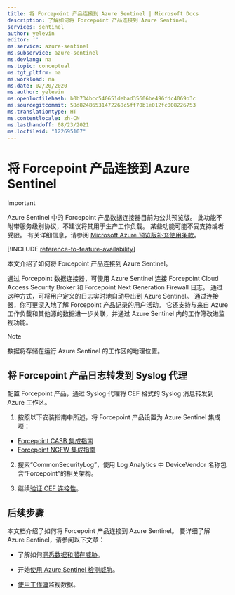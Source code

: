 ```yaml
---
title: 将 Forcepoint 产品连接到 Azure Sentinel | Microsoft Docs
description: 了解如何将 Forcepoint 产品连接到 Azure Sentinel。
services: sentinel
author: yelevin
editor: ''
ms.service: azure-sentinel
ms.subservice: azure-sentinel
ms.devlang: na
ms.topic: conceptual
ms.tgt_pltfrm: na
ms.workload: na
ms.date: 02/20/2020
ms.author: yelevin
ms.openlocfilehash: b0b734bcc540651debad35606be496fdc4069b3c
ms.sourcegitcommit: 58d82486531472268c5ff70b1e012fc008226753
ms.translationtype: HT
ms.contentlocale: zh-CN
ms.lasthandoff: 08/23/2021
ms.locfileid: "122695107"
---
```

# <a name="connect-your-forcepoint-products-to-azure-sentinel"></a>将 Forcepoint 产品连接到 Azure Sentinel

> [!IMPORTANT]
> Azure Sentinel 中的 Forcepoint 产品数据连接器目前为公共预览版。 此功能不附带服务级别协议，不建议将其用于生产工作负载。 某些功能可能不受支持或者受限。 有关详细信息，请参阅 [Microsoft Azure 预览版补充使用条款](https://azure.microsoft.com/support/legal/preview-supplemental-terms/)。

[!INCLUDE [reference-to-feature-availability](includes/reference-to-feature-availability.md)]

本文介绍了如何将 Forcepoint 产品连接到 Azure Sentinel。 

通过 Forcepoint 数据连接器，可使用 Azure Sentinel 连接 Forcepoint Cloud Access Security Broker 和 Forcepoint Next Generation Firewall 日志。 通过这种方式，可将用户定义的日志实时地自动导出到 Azure Sentinel。 通过连接器，你可更深入地了解 Forcepoint 产品记录的用户活动。 它还支持与来自 Azure 工作负载和其他源的数据进一步关联，并通过 Azure Sentinel 内的工作簿改进监视功能。

> [!NOTE]
> 数据将存储在运行 Azure Sentinel 的工作区的地理位置。



## <a name="forward-forcepoint-product-logs-to-the-syslog-agent"></a>将 Forcepoint 产品日志转发到 Syslog 代理 

配置 Forcepoint 产品，通过 Syslog 代理将 CEF 格式的 Syslog 消息转发到 Azure 工作区。

1. 按照以下安装指南中所述，将 Forcepoint 产品设置为 Azure Sentinel 集成项：
 - [Forcepoint CASB 集成指南](https://frcpnt.com/casb-sentinel)
 - [Forcepoint NGFW 集成指南](https://frcpnt.com/ngfw-sentinel)

2. 搜索“CommonSecurityLog”，使用 Log Analytics 中 DeviceVendor 名称包含“Forcepoint”的相关架构。 

3. 继续[验证 CEF 连接性](troubleshooting-cef-syslog.md#validate-cef-connectivity)。



## <a name="next-steps"></a>后续步骤

本文档介绍了如何将 Forcepoint 产品连接到 Azure Sentinel。 要详细了解 Azure Sentinel，请参阅以下文章：

- 了解如何[洞悉数据和潜在威胁](get-visibility.md)。

- 开始[使用 Azure Sentinel 检测威胁](detect-threats-built-in.md)。

- [使用工作簿](monitor-your-data.md)监视数据。